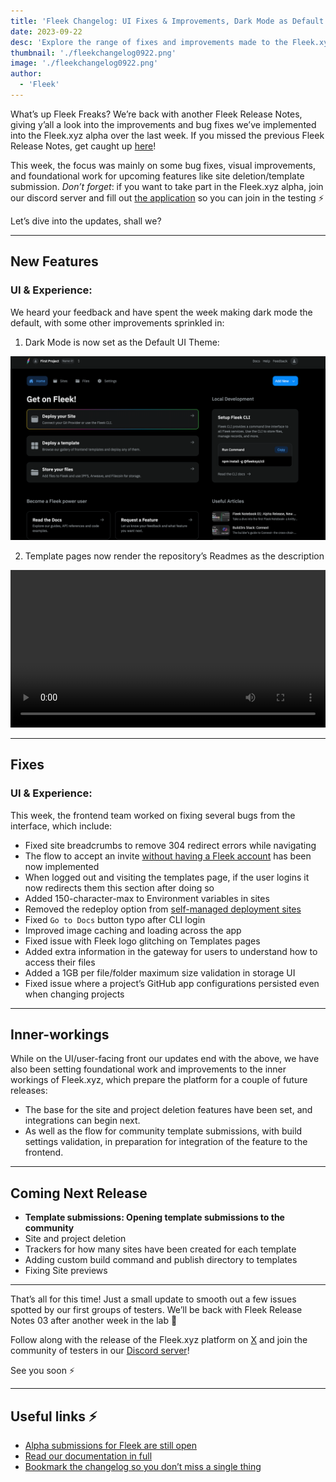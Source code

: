 ```yaml
---
title: 'Fleek Changelog: UI Fixes & Improvements, Dark Mode as Default'
date: 2023-09-22
desc: 'Explore the range of fixes and improvements made to the Fleek.xyz alpha this week in the latest Fleek Release Notes.'
thumbnail: './fleekchangelog0922.png'
image: './fleekchangelog0922.png'
author:
  - 'Fleek'
---
```


What’s up Fleek Freaks? We’re back with another Fleek Release Notes, giving y’all a look into the improvements and bug fixes we’ve implemented into the Fleek.xyz alpha over the last week. If you missed the previous Fleek Release Notes, get caught up [here](https://fleek.xyz/blog/announcements/fleek-notebook-01/)!

This week, the focus was mainly on some bug fixes, visual improvements, and foundational work for upcoming features like site deletion/template submission. _Don’t forget_: if you want to take part in the Fleek.xyz alpha, join our discord server and fill out [the application](https://fleekxyz.typeform.com/alpha-access) so you can join in the testing ⚡

Let’s dive into the updates, shall we?

---

## New Features

### UI & Experience:

We heard your feedback and have spent the week making dark mode the default, with some other improvements sprinkled in:

1. Dark Mode is now set as the Default UI Theme:

![](./dark-mode-alpha.png)

2. Template pages now render the repository’s Readmes as the description

<video width="100%" height="auto" autoplay loop>
 <source src="./tempreadme.mp4" type="video/mp4">
 Your browser does not support the video tag.
</video>

---

## Fixes

### UI & Experience:

This week, the frontend team worked on fixing several bugs from the interface, which include:

- Fixed site breadcrumbs to remove 304 redirect errors while navigating
- The flow to accept an invite [without having a Fleek account](https://fleek.xyz/docs/platform/accounts/) has been now implemented
- When logged out and visiting the templates page, if the user logins it now redirects them this section after doing so
- Added 150-character-max to Environment variables in sites
- Removed the redeploy option from [self-managed deployment sites](https://fleek.xyz/docs/platform/deployments/)
- Fixed `Go to Docs` button typo after CLI login
- Improved image caching and loading across the app
- Fixed issue with Fleek logo glitching on Templates pages
- Added extra information in the gateway for users to understand how to access their files
- Added a 1GB per file/folder maximum size validation in storage UI
- Fixed issue where a project’s GitHub app configurations persisted even when changing projects

---

## Inner-workings

While on the UI/user-facing front our updates end with the above, we have also been setting foundational work and improvements to the inner workings of Fleek.xyz, which prepare the platform for a couple of future releases:

- The base for the site and project deletion features have been set, and integrations can begin next.
- As well as the flow for community template submissions, with build settings validation, in preparation for integration of the feature to the frontend.

---

## Coming Next Release

- **Template submissions: Opening template submissions to the community**
- Site and project deletion
- Trackers for how many sites have been created for each template
- Adding custom build command and publish directory to templates
- Fixing Site previews

---

That’s all for this time! Just a small update to smooth out a few issues spotted by our first groups of testers. We’ll be back with Fleek Release Notes 03 after another week in the lab 🤙

Follow along with the release of the Fleek.xyz platform on [X](https://twitter.com/fleek) and join the community of testers in our [Discord server](http://discord.gg/fleek)!

See you soon ⚡

---

## Useful links ⚡

- [Alpha submissions for Fleek are still open](https://fleekxyz.typeform.com/alpha-access)
- [Read our documentation in full](https://fleek.xyz/docs/)
- [Bookmark the changelog so you don’t miss a single thing](https://fleek.xyz/changelog/)
